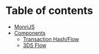 # Table of contents

* [MonriJS](README.md)
* [Components](components/README.md)
  * [Transaction Hash/Flow](components/transaction-hash-flow.md)
  * [3DS Flow](components/3ds-flow.md)
